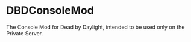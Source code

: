 # DBDConsoleMod
The Console Mod for Dead by Daylight, intended to be used only on the Private Server.
